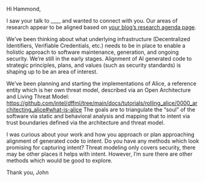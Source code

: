 Hi Hammond,

I saw your talk to ____ and wanted to connect with you. Our areas of research appear to be aligned based on [your blog’s research agenda page](https://www.cyberhammond.com/research-agenda).

We’ve been thinking about what underlying infrastructure (Decentralized Identifiers, Verifiable Credentials, etc.) needs to be in place to enable a holistic approach to software maintenance, generation, and ongoing security. We’re still in the early stages. Alignment of AI generated code to strategic principles, plans, and values (such as security standards) is shaping up to be an area of interest.

We’ve been planning and starting the implementations of Alice, a reference entity which is her own threat model, described via an Open Architecture and Living Threat Model: https://github.com/intel/dffml/tree/main/docs/tutorials/rolling_alice/0000_architecting_alice#what-is-alice
The goals are to triangulate the “soul” of the software via static and behavioral analysis and mapping that to intent via trust boundaries defined via the architecture and threat model.

I was curious about your work and how you approach or plan approaching alignment of generated code to intent. Do you have any methods which look promising for capturing intent? Threat modeling only covers security, there may be other places it helps with intent. However, I’m sure there are other methods which would be good to explore.

Thank you,
John
